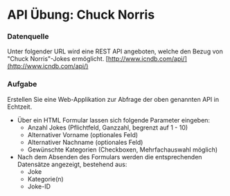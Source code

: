
# API Übung: Chuck Norris
### Datenquelle
Unter folgender URL wird eine REST API angeboten, welche den Bezug von "Chuck Norris"-Jokes ermöglicht. 
[http://www.icndb.com/api/](http://www.icndb.com/api/)


### Aufgabe
Erstellen Sie eine Web-Applikation zur Abfrage der oben genannten API in Echtzeit.
- Über ein HTML Formular lassen sich folgende Parameter eingeben:
	- Anzahl Jokes (Pflichtfeld, Ganzzahl, begrenzt auf 1 - 10)
	- Alternativer Vorname (optionales Feld)
	- Alternativer Nachname (optionales Feld)
	- Gewünschte Kategorien (Checkboxen, Mehrfachauswahl möglich)
- Nach dem Absenden des Formulars werden die entsprechenden Datensätze angezeigt, bestehend aus:
	- Joke
	- Kategorie(n)
	- Joke-ID

###  
<!--stackedit_data:
eyJoaXN0b3J5IjpbLTE4MjM2NTA3OTQsNDk3ODE4ODEwLC04NT
c4MjQ5MzksMTQ5NDQyODAwNSwxODIzOTg4NzkyLC0xMDU5NjE5
MTA0LC0xNDIwNjEyOTY4XX0=
-->